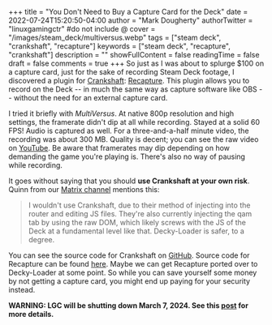+++
title = "You Don't Need to Buy a Capture Card for the Deck"
date = 2022-07-24T15:20:50-04:00
author = "Mark Dougherty"
authorTwitter = "linuxgamingctr" #do not include @
cover = "/images/steam_deck/multiversus.webp"
tags = ["steam deck", "crankshaft", "recapture"]
keywords = ["steam deck", "recapture", "crankshaft"]
description = ""
showFullContent = false
readingTime = false
draft = false
comments = true
+++
So just as I was about to splurge $100 on a capture card, just for the sake of recording Steam Deck footage, I discovered a plugin for [Crankshaft](https://linuxgamingcentral.com/posts/sdhq-crankshaft-plugin/): [Recapture](https://git.sr.ht/~avery/recapture). This plugin allows you to record on the Deck -- in much the same way as capture software like OBS -- without the need for an external capture card.

I tried it briefly with *MultiVersus*. At native 800p resolution and high settings, the framerate didn't dip at all while recording. Stayed at a solid 60 FPS! Audio is captured as well. For a three-and-a-half minute video, the recording was about 300 MB. Quality is decent; you can see the raw video on [YouTube](https://youtu.be/3FpDj_775JM). Be aware that framerates may dip depending on how demanding the game you're playing is. There's also no way of pausing while recording.

It goes without saying that you should **use Crankshaft at your own risk**. Quinn from our [Matrix channel](https://matrix.to/#/#linux-gaming-central:matrix.org) mentions this:

> I wouldn't use Crankshaft, due to their method of injecting into the router and editing JS files. They're also currently injecting the qam tab by using the raw DOM, which likely screws with the JS of the Deck at a fundamental level like that. Decky-Loader is safer, to a degree.

You can see the source code for Crankshaft on [GitHub](https://github.com/CrankshaftForSteam). Source code for Recapture can be found [here](https://git.sr.ht/~avery/recapture). Maybe we can get Recapture ported over to Decky-Loader at some point. So while you can save yourself some money by not getting a capture card, you might end up paying for your security instead.

**WARNING: LGC will be shutting down March 7, 2024. See this [post](https://linuxgamingcentral.com/posts/the-end-of-lgc/) for more details.**
